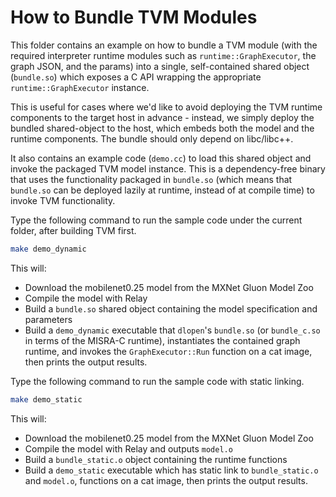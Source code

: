 <!--- Licensed to the Apache Software Foundation (ASF) under one -->
<!--- or more contributor license agreements.  See the NOTICE file -->
<!--- distributed with this work for additional information -->
<!--- regarding copyright ownership.  The ASF licenses this file -->
<!--- to you under the Apache License, Version 2.0 (the -->
<!--- "License"); you may not use this file except in compliance -->
<!--- with the License.  You may obtain a copy of the License at -->

<!---   http://www.apache.org/licenses/LICENSE-2.0 -->

<!--- Unless required by applicable law or agreed to in writing, -->
<!--- software distributed under the License is distributed on an -->
<!--- "AS IS" BASIS, WITHOUT WARRANTIES OR CONDITIONS OF ANY -->
<!--- KIND, either express or implied.  See the License for the -->
<!--- specific language governing permissions and limitations -->
<!--- under the License. -->


How to Bundle TVM Modules
=========================

This folder contains an example on how to bundle a TVM module (with the required
interpreter runtime modules such as `runtime::GraphExecutor`, the graph JSON, and
the params) into a single, self-contained shared object (`bundle.so`) which
exposes a C API wrapping the appropriate `runtime::GraphExecutor` instance.

This is useful for cases where we'd like to avoid deploying the TVM runtime
components to the target host in advance - instead, we simply deploy the bundled
shared-object to the host, which embeds both the model and the runtime
components. The bundle should only depend on libc/libc++.

It also contains an example code (`demo.cc`) to load this shared object and
invoke the packaged TVM model instance. This is a dependency-free binary that
uses the functionality packaged in `bundle.so` (which means that `bundle.so` can
be deployed lazily at runtime, instead of at compile time) to invoke TVM
functionality.

Type the following command to run the sample code under the current folder,
after building TVM first.

```bash
make demo_dynamic
```

This will:

- Download the mobilenet0.25 model from the MXNet Gluon Model Zoo
- Compile the model with Relay
- Build a `bundle.so` shared object containing the model specification and
  parameters
- Build a `demo_dynamic` executable that `dlopen`'s `bundle.so` (or `bundle_c.so` in 
  terms of the MISRA-C runtime), instantiates the contained graph runtime,
  and invokes the `GraphExecutor::Run` function on a cat image, then prints
  the output results.

Type the following command to run the sample code with static linking.
  
```bash
make demo_static
```

This will:
- Download the mobilenet0.25 model from the MXNet Gluon Model Zoo
- Compile the model with Relay and outputs `model.o`
- Build a `bundle_static.o` object containing the runtime functions
- Build a `demo_static` executable which has static link to `bundle_static.o` and 
  `model.o`, functions on a cat image, then prints the output results.
